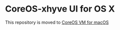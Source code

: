 CoreOS-xhyve UI for OS X
============================

This repository is moved to [CoreOS VM for macOS](https://github.com/TheNewNormal/coreos-osx)
